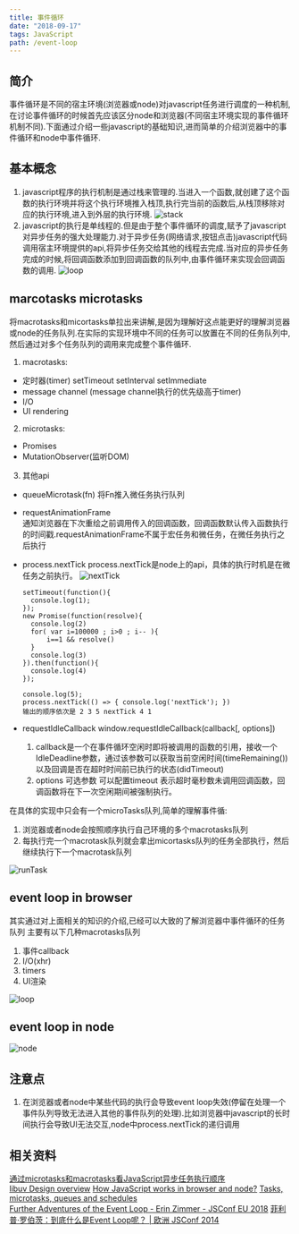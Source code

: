 ```yaml
---
title: 事件循环
date: "2018-09-17" 
tags: JavaScript
path: /event-loop
---
```


## 简介 
  事件循环是不同的宿主环境(浏览器或node)对javascript任务进行调度的一种机制,在讨论事件循环的时候首先应该区分node和浏览器(不同宿主环境实现的事件循环机制不同).下面通过介绍一些javascript的基础知识,进而简单的介绍浏览器中的事件循环和node中事件循环.
## 基本概念
1. javascript程序的执行机制是通过栈来管理的.当进入一个函数,就创建了这个函数的执行环境并将这个执行环境推入栈顶,执行完当前的函数后,从栈顶移除对应的执行环境,进入到外层的执行环境.
![stack](./javascriptBaseStatic/eventloop/stack.gif) 
2. javascript的执行是单线程的.但是由于整个事件循环的调度,赋予了javascript对异步任务的强大处理能力.对于异步任务(网络请求,按钮点击)javascript代码调用宿主环境提供的api,将异步任务交给其他的线程去完成.当对应的异步任务完成的时候,将回调函数添加到回调函数的队列中,由事件循环来实现会回调函数的调用.
![loop](./javascriptBaseStatic/eventloop/loop.png)

## marcotasks microtasks
将macrotasks和micortasks单拉出来讲解,是因为理解好这点能更好的理解浏览器或node的任务队列.在实际的实现环境中不同的任务可以放置在不同的任务队列中,然后通过对多个任务队列的调用来完成整个事件循环.

1. macrotasks:
  * 定时器(timer) setTimeout setInterval setImmediate
  * message channel  (message channel执行的优先级高于timer)
  * I/O
  * UI rendering

2. microtasks:
  * Promises
  * MutationObserver(监听DOM)  

3. 其他api
  * queueMicrotask(fn)
    将Fn推入微任务执行队列
  * requestAnimationFrame  
    通知浏览器在下次重绘之前调用传入的回调函数，回调函数默认传入函数执行的时间戳.requestAnimationFrame不属于宏任务和微任务，在微任务执行之后执行
  * process.nextTick
    process.nextTick是node上的api，具体的执行时机是在微任务之前执行。
    ![nextTick](./javascriptBaseStatic/eventloop/nextTick.png) 


        setTimeout(function(){
          console.log(1);
        });
        new Promise(function(resolve){
          console.log(2)
          for( var i=100000 ; i>0 ; i-- ){
              i==1 && resolve()
          }
          console.log(3)
        }).then(function(){
          console.log(4)
        });  

        console.log(5);
        process.nextTick(() => { console.log('nextTick'); })
        输出的顺序依次是 2 3 5 nextTick 4 1 

  * requestIdleCallback
    window.requestIdleCallback(callback[, options]) 
    1. callback是一个在事件循环空闲时即将被调用的函数的引用，接收一个IdleDeadline参数，通过该参数可以获取当前空闲时间(timeRemaining())以及回调是否在超时时间前已执行的状态(didTimeout)
    2. options 可选参数 可以配置timeout  表示超时毫秒数未调用回调函数，回调函数将在下一次空闲期间被强制执行。


在具体的实现中只会有一个microTasks队列,简单的理解事件循:
1. 浏览器或者node会按照顺序执行自己环境的多个macrotasks队列
2. 每执行完一个macrotask队列就会拿出micortasks队列的任务全部执行，然后继续执行下一个macrotask队列  

![runTask](./javascriptBaseStatic/eventloop/runTask.jpg)

## event loop in browser
  其实通过对上面相关的知识的介绍,已经可以大致的了解浏览器中事件循环的任务队列 主要有以下几种macrotasks队列
  1. 事件callback
  2. I/O(xhr)
  3. timers
  4. UI渲染  

![loop](./javascriptBaseStatic/eventloop/loop.png)

## event loop in node
  ![node](./javascriptBaseStatic/eventloop/node.png)  

## 注意点
1. 在浏览器或者node中某些代码的执行会导致event loop失效(停留在处理一个事件队列导致无法进入其他的事件队列的处理).比如浏览器中javascript的长时间执行会导致UI无法交互,node中process.nextTick的递归调用  

## 相关资料
[通过microtasks和macrotasks看JavaScript异步任务执行顺序](https://tuobaye.com/2017/10/24/%E9%80%9A%E8%BF%87microtasks%E5%92%8Cmacrotasks%E7%9C%8BJavaScript%E5%BC%82%E6%AD%A5%E4%BB%BB%E5%8A%A1%E6%89%A7%E8%A1%8C%E9%A1%BA%E5%BA%8F/)  
[libuv Design overview](http://docs.libuv.org/en/v1.x/design.html)
[How JavaScript works in browser and node?](https://itnext.io/how-javascript-works-in-browser-and-node-ab7d0d09ac2f)
[Tasks, microtasks, queues and schedules](https://jakearchibald.com/2015/tasks-microtasks-queues-and-schedules/?utm_source=html5weekly&utm_medium=email)  
[Further Adventures of the Event Loop - Erin Zimmer - JSConf EU 2018](https://www.youtube.com/watch?v=u1kqx6AenYw) 
[菲利普·罗伯茨：到底什么是Event Loop呢？ | 欧洲 JSConf 2014](https://www.youtube.com/watch?v=8aGhZQkoFbQ&t=55s)  